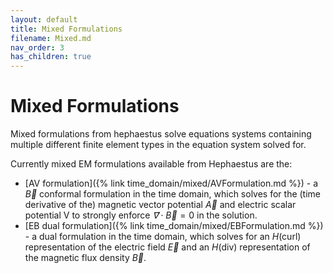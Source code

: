 ```yaml
---
layout: default
title: Mixed Formulations
filename: Mixed.md
nav_order: 3
has_children: true
---
```

# Mixed Formulations
Mixed formulations from hephaestus solve equations systems containing multiple different finite element types in the equation system solved for.

Currently mixed EM formulations available from Hephaestus are the:
 - [AV formulation]({% link time_domain/mixed/AVFormulation.md %}) - a $\vec B$ conformal formulation in the time domain, which solves for the (time derivative of the) magnetic vector potential $\vec A$ and electric scalar potential V to strongly enforce $\vec ∇ \cdot \vec B = 0$ in the solution.
  - [EB dual formulation]({% link time_domain/mixed/EBFormulation.md %}) - a dual formulation in the time domain, which solves for an $H(\mathrm{curl})$ representation of the electric field $\vec E$ and an $H(\mathrm{div})$ representation of the magnetic flux density $\vec B$. 
